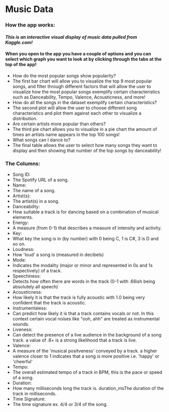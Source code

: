 # Music Data

### How the app works:
#### *This is an interactive visual display of music data pulled from Kaggle.com!*
#### When you open to the app you have a couple of options and you can select which graph you want to look at by clicking through the tabs at the top of the app!

 * How do the most popular songs show popularity?
  * The first bar chart will allow you to visualize the top 9 most popular songs, and filter through different factors that will allow the user to visualize how the most popular songs exemplify certain characteristics such as Danceability, Tempo, Valence, Acousticness, and more!
 * How do all the songs in the dataset exemplify certain characteristics?
  * The second plot will allow the user to choose different song characteristics and plot them against each other to visualize a distribution.
 * Are certain artists more popular than others?
  * The third pie chart allows you to visualize in a pie chart the amount of times an artists name appears in the top 100 songs!
 * What songs can I dance to?
  * The final table allows the user to select how many songs they want to display and then showing that number of the top songs by danceability!

### The Columns:
* Song ID:
 * The Spotify URL of a song.
* Name:
 * The name of a song.
* Artist(s):
 * The artist(s) in a song.
* Danceability:
 * How suitable a track is for dancing based on a combination of musical elements.
* Energy:
 * A measure (from 0-1) that describes a measure of intensity and activity.
* Key:
 * What key the song is in (by number) with 0 being C, 1 is C#, 3 is D and so on.
* Loudness:
 * How 'loud' a song is (measured in decibels)
* Mode:
 * Indicates the modality (major or minor and represented in 0s and 1s respectively) of a track.
* Speechiness:
 * Detects how often there are words in the track (0-1 with .66ish being absolutely all speech)
* Acousticness:
 * How likely it is that the track is fully acoustic with 1.0 being very confident that the track is acoustic.
* Instrumentaless:
 * Can predict how likely it is that a track contains vocals or not. In this context certain vocal noises like "ooh, ahh" are treated as instrumental sounds.
* Liveness:
 * Can detect the presence of a live audience in the background of a song track. a value of .8+ is a strong likelihood that a track is live.
* Valence:
 * A measure of the 'musical positveness' conveyed by a track. a higher valence closer to 1 indicates that a song is more positive i.e. 'happy' or 'cheerful'
* Tempo:
 * The overall estimated tempo of a track in BPM, this is the pace or speed of a song.
* Duration:
 * How many milliseconds long the track is.
 duration_msThe duration of the track in milliseconds.
* Time Signature:
 * The time signature ex. 4/4 or 3/4 of the song.
